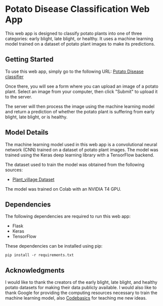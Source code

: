 # Potato Disease Classification Web App

This web app is designed to classify potato plants into one of three categories: early blight, late blight, or healthy. It uses a machine learning model trained on a dataset of potato plant images to make its predictions.

## Getting Started

To use this web app, simply go to the following URL: <a href="https://mohamed01555.github.io/potato-disease-classification2/">Potato Disease classifier</a>

Once there, you will see a form where you can upload an image of a potato plant. Select an image from your computer, then click "Submit" to upload it to the server.

The server will then process the image using the machine learning model and return a prediction of whether the potato plant is suffering from early blight, late blight, or is healthy.

## Model Details

The machine learning model used in this web app is a convolutional neural network (CNN) trained on a dataset of potato plant images. The model was trained using the Keras deep learning library with a TensorFlow backend.

The dataset used to train the model was obtained from the following sources:

- [Plant_village Dataset](https://www.kaggle.com/datasets/arjuntejaswi/plant-village)

The model was trained on Colab with an NVIDIA T4 GPU.

## Dependencies

The following dependencies are required to run this web app:

- Flask
- Keras
- TensorFlow

These dependencies can be installed using pip:

```
pip install -r requirements.txt
```

## Acknowledgments

I would like to thank the creators of the early blight, late blight, and healthy potato datasets for making their data publicly available. I would also like to thank Google for providing the computing resources necessary to train the machine learning model, also [Codebasics](https://www.youtube.com/@codebasics) for teaching me new ideas.

